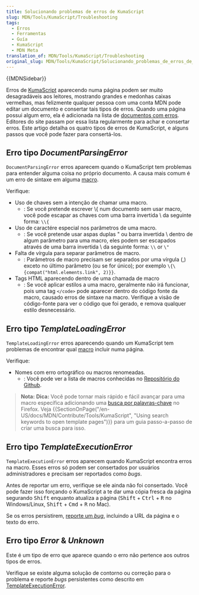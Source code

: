 ```yaml
---
title: Solucionando problemas de erros de KumaScript
slug: MDN/Tools/KumaScript/Troubleshooting
tags:
  - Erros
  - Ferramentas
  - Guía
  - KumaScript
  - MDN Meta
translation_of: MDN/Tools/KumaScript/Troubleshooting
original_slug: MDN/Tools/KumaScript/Solucionando_problemas_de_erros_de_KumaScript
---
```

{{MDNSidebar}}

Erros de [KumaScript](/pt-BR/docs/MDN/Kuma/Introduction_to_KumaScript) aparecendo numa página podem ser muito desagradáveis aos leitores, mostrando grandes e medonhas caixas vermelhas, mas felizmente qualquer pessoa com uma conta MDN pode editar um documento e consertar tais tipos de erros. Quando uma página possui algum erro, ela é adicionada na lista de [documentos com erros](/docs/with-errors). Editores do site passam por essa lista regularmente para achar e consertar erros. Este artigo detalha os quatro tipos de erros de KumaScript, e alguns passos que você pode fazer para consertá-los.

## Erro tipo _DocumentParsingError_

`DocumentParsingError` erros aparecem quando o KumaScript tem problemas para entender alguma coisa no próprio documento. A causa mais comum é um erro de sintaxe em alguma [macro](/pt-BR/docs/MDN/Contribute/Content/Macros).

Verifique:

- Uso de chaves sem a intenção de chamar uma macro.
  - : Se você pretende escrever \\{ num documento sem usar macro, você pode escapar as chaves com uma barra invertida \ da seguinte forma: `\\{`
- Uso de caractére especial nos parâmetros de uma macro.
  - : Se você pretende usar aspas duplas " ou barra invertida \ dentro de algum parâmetro para uma macro, eles podem ser escapados através de uma barra invertida \ da seguinte forma: `\\` or `\"`
- Falta de vírgula para separar parâmetros de macro.
  - : Parâmetros de macro precisam ser separados por uma vírgula (,) exceto no último parâmetro (ou se for único); por exemplo `\{\{compat("html.elements.link", 2)}}`.
- Tags HTML aparecendo dentro de uma chamada de macro
  - : Se você aplicar estilos a uma macro, geralmente não irá funcionar, pois uma tag `</code>` pode aparecer dentro do código fonte da macro, causado erros de sintaxe na macro. Verifique a visão de código-fonte para ver o código que foi gerado, e remova qualquer estilo desnecessário.

## Erro tipo _TemplateLoadingError_

`TemplateLoadingError` erros aparecendo quando um KumaScript tem problemas de encontrar qual [macro](/pt-BR/docs/MDN/Contribute/Content/Macros) incluir numa página.

Verifique:

- Nomes com erro ortográfico ou macros renomeadas.
  - : Você pode ver a lista de macros conhecidas no [Repositório do Github](https://github.com/mdn/kumascript/tree/master/macros).

> **Nota:** **Dica:** Você pode tornar mais rápido e fácil avançar para uma macro específica adicionando uma [busca por palavras-chave](https://kb.mozillazine.org/Using_keyword_searches) no Firefox. Veja {{SectionOnPage("/en-US/docs/MDN/Contribute/Tools/KumaScript", "Using search keywords to open template pages")}} para um guia passo-a-passo de criar uma busca para isso.

## Erro tipo _TemplateExecutionError_

`TemplateExecutionError` erros aparecem quando KumaScript encontra erros na macro. Esses erros só podem ser consertados por usuários administradores e precisam ser reportados como _bugs_.

Antes de reportar um erro, verifique se ele ainda não foi consertado. Você pode fazer isso forçando o KumaScript a te dar uma cópia fresca da página segurando <kbd>Shift</kbd> enquanto atualiza a página (<kbd>Shift</kbd> + <kbd>Ctrl</kbd> + <kbd>R</kbd> no Windows/Linux, <kbd>Shift</kbd> + <kbd>Cmd</kbd> + <kbd>R</kbd> no Mac).

Se os erros persistirem, [reporte um _bug_](https://bugzilla.mozilla.org/enter_bug.cgi?product=Mozilla_Developer_Network&component=General#h=detail|bug), incluindo a URL da página e o texto do erro.

## Erro tipo _Error_ & _Unknown_

Este é um tipo de erro que aparece quando o erro não pertence aos outros tipos de erros.

Verifique se existe alguma solução de contorno ou correção para o problema e reporte _bugs_ persistentes como descrito em [TemplateExecutionError](#TemplateExecutionError).
